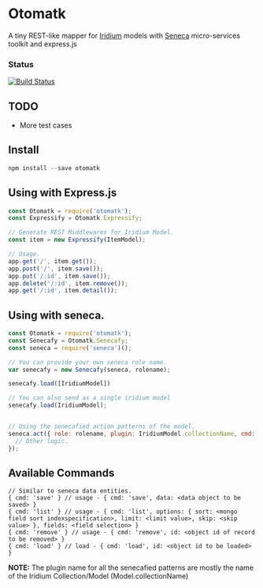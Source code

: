 # Otomatk

A tiny REST-like mapper for [Iridium](http://sierrasoftworks.github.io/Iridium/) models with [Seneca](http://senecajs.org/) micro-services toolkit and express.js

### Status
[![Build Status](https://travis-ci.org/peek4y/otomatk.svg?branch=master)](https://travis-ci.org/peek4y/otomatk)
## TODO
* More test cases

## Install

```javascript
npm install --save otomatk
```

## Using with Express.js

```javascript
const Otomatk = require('otomatk');
const Expressify = Otomatk.Expressify;

// Generate REST Middlewares for Iridium Model.
const item = new Expressify(ItemModel);

// Usage.
app.get('/', item.get());
app.post('/', item.save());
app.put('/:id', item.save());
app.delete('/:id', item.remove());
app.get('/:id', item.detail());
```

## Using with seneca.
```javascript
const Otomatk = require('otomatk');
const Senecafy = Otomatk.Senecafy;
const seneca = require('seneca')();

// You can provide your own seneca role name.
var senecafy = new Senecafy(seneca, rolename);

senecafy.load([IridiumModel]) 

// You can also send as a single iridium model
senecafy.load(IridiumModel);


// Using the senecafied action patterns of the model.
seneca.act({ role: rolename, plugin: IridiumModel.collectionName, cmd: 'list' }, (err, data) => {
  // Other logic.  
}); 
```

## Available Commands
```
// Similar to seneca data entities.
{ cmd: 'save' } // usage - { cmd: 'save', data: <data object to be saved> }
{ cmd: 'list' } // usage - { cmd: 'list', options: { sort: <mongo field sort indexspecification>, limit: <limit value>, skip: <skip value> }, fields: <field selection> } 
{ cmd: 'remove' } // usage - { cmd: 'remove', id: <object id of record to be removed> }
{ cmd: 'load' } // load - { cmd: 'load', id: <object id to be loaded> }
```

**NOTE:** The plugin name for all the senecafied patterns are mostly the name of the Iridium Collection/Model (Model.collectionName)

